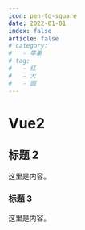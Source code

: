 ```yaml
---
icon: pen-to-square
date: 2022-01-01
index: false
article: false
# category:
#   - 苹果
# tag:
#   - 红
#   - 大
#   - 圆
---
```


# Vue2

## 标题 2

这里是内容。

### 标题 3

这里是内容。
